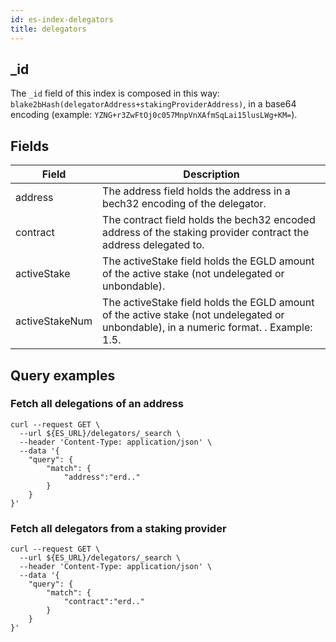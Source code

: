 ```yaml
---
id: es-index-delegators
title: delegators
---
```



## _id


The `_id` field of this index is composed in this way: `blake2bHash(delegatorAddress+stakingProviderAddress)`, in a base64 encoding (example: `YZNG+r3ZwFtOj0c057MnpVnXAfmSqLai15lusLWg+KM=`).

## Fields


| Field          | Description                                                                                                                           |
|----------------|---------------------------------------------------------------------------------------------------------------------------------------|
| address        | The address field holds the address in a bech32 encoding of the delegator.                                                            |
| contract       | The contract field holds the bech32 encoded address of the staking provider contract the address delegated to.                        |
| activeStake    | The activeStake field holds the EGLD amount of the active stake (not undelegated or unbondable).                                      |
| activeStakeNum | The activeStake field holds the EGLD amount of the active stake (not undelegated or unbondable), in a numeric format. . Example: 1.5. |

## Query examples

### Fetch all delegations of an address

```
curl --request GET \
  --url ${ES_URL}/delegators/_search \
  --header 'Content-Type: application/json' \
  --data '{
	"query": {
		"match": {
			"address":"erd.."
		}
	}
}'
```

### Fetch all delegators from a staking provider

```
curl --request GET \
  --url ${ES_URL}/delegators/_search \
  --header 'Content-Type: application/json' \
  --data '{
	"query": {
		"match": {
			"contract":"erd.."
		}
	}
}'
```
